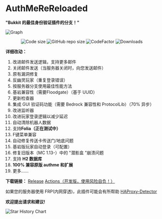 # AuthMeReReloaded
**"Bukkit 的最佳身份验证插件的分支！"**

![Graph](https://bstats.org/signatures/bukkit/AuthMeReloaded-Fork.svg)
<p align="center">
  <img src="https://img.shields.io/github/languages/code-size/HaHaWTH/AuthMeReReloaded.svg" alt="Code size"/>
  <img src="https://img.shields.io/github/repo-size/HaHaWTH/AuthMeReReloaded.svg" alt="GitHub repo size"/>
  <img src="https://www.codefactor.io/repository/github/hahawth/authmerereloaded/badge" alt="CodeFactor" />
  <img src="https://img.shields.io/github/downloads/HaHaWTH/AuthMeReReloaded/total" alt="Downloads" />
</p>

**详细改动：**
 1. 改进邮件发送逻辑，支持更多邮件
 2. 关闭邮件发送（当服务器关闭时，向您发送邮件）
 3. 原有漏洞修复
 4. 反幽灵玩家（重复登录错误）
 5. 按服务器分支使用最佳性能方法
 6. 基岩兼容性（需要Floodgate）（基于 UUID）
 7. 更新检查器
 8. 集成 GUI 验证码功能（需要 Bedrock 兼容性和 ProtocolLib）（70% 异步）
 9. 改进监听器
 10. 改进玩家登录逻辑以减少延迟
 11. 自动清除机器人数据
 12. 支持**Folia（正在测试中）**
 13. F键菜单兼容
 14. 自动修复传送卡传送门/地底问题
 15. 基岩版玩家自动登录（可配置）
 16. 修复旧版本（MC 1.13-）中的 "潜影盒 "崩溃问题
 17. 支持 **H2 数据库**
 18. **100% 兼容原版 authme 和扩展**
 19. 更多......

**下载链接：**
[Release](https://github.com/HaHaWTH/AuthMeReReloaded/releases/latest)
[Actions（开发版，使用风险自负！）](https://github.com/HaHaWTH/AuthMeReReloaded/actions/workflows/maven.yml)

如果您的服务器使用 FRP(内网穿透)，此插件可能会有所帮助 [HAProxy-Detector](https://github.com/HaHaWTH/HAProxy-Detector)

**欢迎提出请求和建议!**

<picture>
  <source
    media="(prefers-color-scheme: dark)"
    srcset="
      https://api.star-history.com/svg?repos=HaHaWTH/AuthMeReReloaded&type=Date&theme=dark
    "
  />
  <img alt="Star History Chart" src="https://api.star-history.com/svg?repos=HaHaWTH/AuthMeReReloaded&type=Date" />
</picture>
